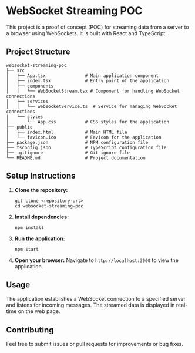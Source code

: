 # WebSocket Streaming POC

This project is a proof of concept (POC) for streaming data from a server to a browser using WebSockets. It is built with React and TypeScript.

## Project Structure

```
websocket-streaming-poc
├── src
│   ├── App.tsx               # Main application component
│   ├── index.tsx             # Entry point of the application
│   ├── components
│   │   └── WebSocketStream.tsx # Component for handling WebSocket connections
│   ├── services
│   │   └── websocketService.ts  # Service for managing WebSocket connections
│   └── styles
│       └── App.css           # CSS styles for the application
├── public
│   ├── index.html            # Main HTML file
│   └── favicon.ico           # Favicon for the application
├── package.json              # NPM configuration file
├── tsconfig.json             # TypeScript configuration file
├── .gitignore                # Git ignore file
└── README.md                 # Project documentation
```

## Setup Instructions

1. **Clone the repository:**
   ```
   git clone <repository-url>
   cd websocket-streaming-poc
   ```

2. **Install dependencies:**
   ```
   npm install
   ```

3. **Run the application:**
   ```
   npm start
   ```

4. **Open your browser:**
   Navigate to `http://localhost:3000` to view the application.

## Usage

The application establishes a WebSocket connection to a specified server and listens for incoming messages. The streamed data is displayed in real-time on the web page.

## Contributing

Feel free to submit issues or pull requests for improvements or bug fixes.